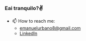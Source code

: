 ### Eai tranquilo?✌

- 📫 How to reach me: <ul><li>emanuelurbano8@gmail.com</li> <li><a href="https://www.linkedin.com/in/emanuel-urbano-6364541b3/">LinkedIn</a></li></ul>
